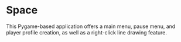 # Space

This Pygame-based application offers a main menu, pause menu, and player profile creation, as well as a right-click line drawing feature.
